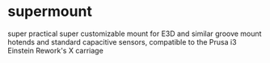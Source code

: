 # supermount
super practical super customizable mount for E3D and similar groove mount hotends and standard capacitive sensors, compatible to the Prusa i3 Einstein Rework's X carriage
